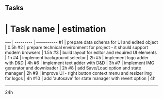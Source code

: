 ## Tasks

 # | Task name | estimation
--- | --------- | -----------
 #1 | prepare data schema for UI and edited object | 0.5h
 #2 | prepare technical environment for project - it should support modern browsers | 1.5h
 #3 | build layout for editor and required UI elements | 1h
 #4 | implement background selector | 2h
 #5 | implement logo adder with D&D | 4h
 #6 | implement text adder with D&D | 3h
 #7 | implement IMG generator and downloader | 2h
 #8 | add Save/Load option and state manager | 2h
 #9 | improve UI - right button context menu and resizer img for logos | 4h
 #10 | add 'autosave' for state manager with revert option | 4h


-------------
24h
